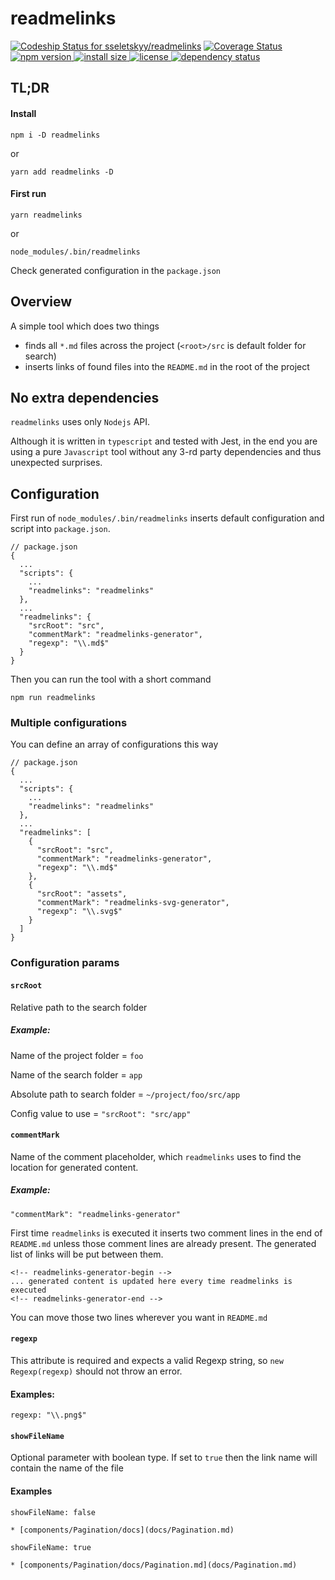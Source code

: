 
# readmelinks

<p>
  <a href='https://app.codeship.com/projects/404985'><img src='https://app.codeship.com/projects/adcb5e50-b9f4-0138-49d4-468ae6770853/status?branch=master' alt='Codeship Status for sseletskyy/readmelinks' /></a>
  <a href='https://coveralls.io/github/sseletskyy/readmelinks?branch=master'><img src='https://coveralls.io/repos/github/sseletskyy/readmelinks/badge.svg?branch=master' alt='Coverage Status' /></a>  
  <a href="https://www.npmjs.com/package/readmelinks">
    <img src="https://img.shields.io/npm/v/readmelinks.svg"
         alt="npm version">
  </a>
  <a href="https://packagephobia.now.sh/result?p=readmelinks">
    <img src="https://packagephobia.now.sh/badge?p=readmelinks"
         alt="install size">
  </a>
  <a href="https://github.com/sseletskyy/readmelinks/blob/master/LICENSE">
    <img src="https://img.shields.io/npm/l/readmelinks.svg"
         alt="license">
  </a>
  <a href="https://david-dm.org/sseletskyy/readmelinks">
    <img src="https://david-dm.org/sseletskyy/readmelinks/status.svg"
         alt="dependency status">
  </a>
</p>

## TL;DR

#### Install
```
npm i -D readmelinks
```
or
```
yarn add readmelinks -D
```
#### First run
```
yarn readmelinks
```

or

```
node_modules/.bin/readmelinks
```     

Check generated configuration in the `package.json`

## Overview
A simple tool which does two things
* finds all `*.md` files across the project (`<root>/src` is default folder for search)
* inserts links of found files into the `README.md` in the root of the project

## No extra dependencies
`readmelinks` uses only `Nodejs` API.

Although it is written in `typescript` and tested with Jest, in the end you are using a pure `Javascript` tool without any 3-rd party dependencies and thus unexpected surprises.

## Configuration
First run of `node_modules/.bin/readmelinks` inserts default configuration and script into `package.json`.

```
// package.json
{
  ...
  "scripts": {
    ...
    "readmelinks": "readmelinks"
  },
  ...    
  "readmelinks": {
    "srcRoot": "src",
    "commentMark": "readmelinks-generator",
    "regexp": "\\.md$"
  }
}
```
Then you can run the tool with a short command
```
npm run readmelinks
```
### Multiple configurations
You can define an array of configurations this way

```
// package.json
{
  ...
  "scripts": {
    ...
    "readmelinks": "readmelinks"
  },
  ...    
  "readmelinks": [
    {
      "srcRoot": "src",
      "commentMark": "readmelinks-generator",
      "regexp": "\\.md$"
    }, 
    {
      "srcRoot": "assets",
      "commentMark": "readmelinks-svg-generator",
      "regexp": "\\.svg$"
    }  
  ]
}
```

### Configuration params

#### `srcRoot`
Relative path to the search folder

##### Example:

Name of the project folder = `foo`

Name of the search folder = `app`

Absolute path to search folder = `~/project/foo/src/app`

Config value to use = `"srcRoot": "src/app"`

#### `commentMark`
Name of the comment placeholder, which `readmelinks` 
uses to find the location for generated content.

##### Example:
 
`"commentMark": "readmelinks-generator"`

First time `readmelinks` is executed it inserts two comment lines in the end of `README.md`
unless those comment lines are already present.
The generated list of links will be put between them. 

```
<!-- readmelinks-generator-begin -->
... generated content is updated here every time readmelinks is executed
<!-- readmelinks-generator-end -->

```  

You can move those two lines wherever you want in `README.md`

#### `regexp`

This attribute is required and expects a valid Regexp string,
so `new Regexp(regexp)` should not throw an error.

#### Examples:
`regexp: "\\.png$"`

#### `showFileName`

Optional parameter with boolean type.
If set to `true` then the link name will contain the name of the file

#### Examples
```
showFileName: false

* [components/Pagination/docs](docs/Pagination.md)
```

```
showFileName: true

* [components/Pagination/docs/Pagination.md](docs/Pagination.md)
```
